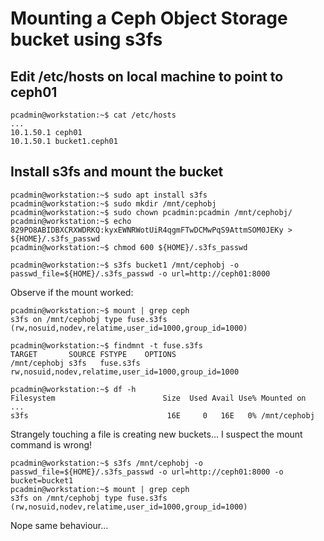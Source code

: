 
# Mounting a Ceph Object Storage bucket using s3fs

## Edit /etc/hosts on local machine to point to ceph01

```
pcadmin@workstation:~$ cat /etc/hosts
...
10.1.50.1 ceph01
10.1.50.1 bucket1.ceph01
```


## Install s3fs and mount the bucket

```
pcadmin@workstation:~$ sudo apt install s3fs
pcadmin@workstation:~$ sudo mkdir /mnt/cephobj
pcadmin@workstation:~$ sudo chown pcadmin:pcadmin /mnt/cephobj/
pcadmin@workstation:~$ echo 829PO8ABIDBXCRXWDRKQ:kyxEWNRWotUiR4qgmFTwDCMwPqS9AttmSOM0JEKy > ${HOME}/.s3fs_passwd
pcadmin@workstation:~$ chmod 600 ${HOME}/.s3fs_passwd

pcadmin@workstation:~$ s3fs bucket1 /mnt/cephobj -o passwd_file=${HOME}/.s3fs_passwd -o url=http://ceph01:8000
```

Observe if the mount worked:
```
pcadmin@workstation:~$ mount | grep ceph
s3fs on /mnt/cephobj type fuse.s3fs (rw,nosuid,nodev,relatime,user_id=1000,group_id=1000)

pcadmin@workstation:~$ findmnt -t fuse.s3fs
TARGET       SOURCE FSTYPE    OPTIONS
/mnt/cephobj s3fs   fuse.s3fs rw,nosuid,nodev,relatime,user_id=1000,group_id=1000

pcadmin@workstation:~$ df -h
Filesystem                        Size  Used Avail Use% Mounted on
...
s3fs                               16E     0   16E   0% /mnt/cephobj
```

Strangely touching a file is creating new buckets... I suspect the mount command is wrong!

```
pcadmin@workstation:~$ s3fs /mnt/cephobj -o passwd_file=${HOME}/.s3fs_passwd -o url=http://ceph01:8000 -o bucket=bucket1
pcadmin@workstation:~$ mount | grep ceph
s3fs on /mnt/cephobj type fuse.s3fs (rw,nosuid,nodev,relatime,user_id=1000,group_id=1000)
```

Nope same behaviour...

